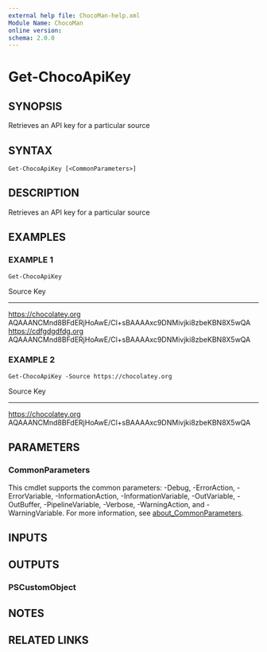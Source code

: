 ```yaml
---
external help file: ChocoMan-help.xml
Module Name: ChocoMan
online version:
schema: 2.0.0
---
```


# Get-ChocoApiKey

## SYNOPSIS
Retrieves an API key for a particular source

## SYNTAX

```
Get-ChocoApiKey [<CommonParameters>]
```

## DESCRIPTION
Retrieves an API key for a particular source

## EXAMPLES

### EXAMPLE 1
```
Get-ChocoApiKey
```

Source                 Key
------                 --------------
https://chocolatey.org AQAAANCMnd8BFdERjHoAwE/Cl+sBAAAAxc9DNMivjki8zbeKBN8X5wQA
https://cdfgdgdfdg.org AQAAANCMnd8BFdERjHoAwE/Cl+sBAAAAxc9DNMivjki8zbeKBN8X5wQA

### EXAMPLE 2
```
Get-ChocoApiKey -Source https://chocolatey.org
```

Source                 Key
------                 ---
https://chocolatey.org AQAAANCMnd8BFdERjHoAwE/Cl+sBAAAAxc9DNMivjki8zbeKBN8X5wQA

## PARAMETERS

### CommonParameters
This cmdlet supports the common parameters: -Debug, -ErrorAction, -ErrorVariable, -InformationAction, -InformationVariable, -OutVariable, -OutBuffer, -PipelineVariable, -Verbose, -WarningAction, and -WarningVariable. For more information, see [about_CommonParameters](http://go.microsoft.com/fwlink/?LinkID=113216).

## INPUTS

## OUTPUTS

### PSCustomObject
## NOTES

## RELATED LINKS
